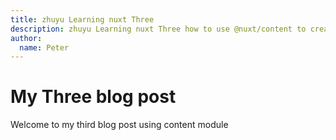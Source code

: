 ```yaml
---
title: zhuyu Learning nuxt Three
description: zhuyu Learning nuxt Three how to use @nuxt/content to create a blog
author:
  name: Peter
---
```


# My Three blog post

Welcome to my third blog post using content module

